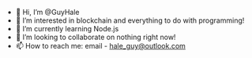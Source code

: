 - 👋 Hi, I’m @GuyHale
- 👀 I’m interested in blockchain and everything to do with programming!
- 🌱 I’m currently learning Node.js
- 💞️ I’m looking to collaborate on nothing right now!
- 📫 How to reach me: email - hale_guy@outlook.com

<!---
GuyHale/GuyHale is a ✨ special ✨ repository because its `README.md` (this file) appears on your GitHub profile.
You can click the Preview link to take a look at your changes.
--->
